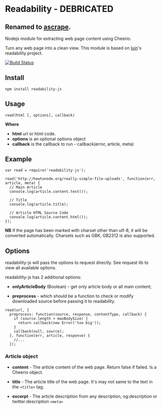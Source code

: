# Readability - DEBRICATED

## Renamed to [ascrape](https://github.com/Mitica/ascrape-js).

Nodejs module for extracting web page content using Cheerio.

Turn any web page into a clean view. This module is based on [luin](https://github.com/luin/readability)'s readability project.

[![Build Status](https://travis-ci.org/Ournet/readability-js.png?branch=master)](https://travis-ci.org/Ournet/readability-js)

## Install

```
npm install readability-js
```

## Usage

```
read(html [, options], callback)
```

**Where**

- **html** url or html code.
- **options** is an optional options object
- **callback** is the callback to run - callback(error, article, meta)

## Example

```
var read = require('readability-js');

read('http://howtonode.org/really-simple-file-uploads', function(err, article, meta) {
  // Main Article
  console.log(article.content.text());

  // Title
  console.log(article.title);

  // Article HTML Source Code
  console.log(article.content.html());
});
```

**NB** If the page has been marked with charset other than utf-8, it will be converted automatically. Charsets such as GBK, GB2312 is also supported.

## Options

readability-js will pass the options to request directly. See request lib to view all available options.

readability-js has 2 additional options:

- **onlyArticleBody** (Boolean) - get only article body or all main content;

- **preprocess** - which should be a function to check or modify downloaded source before passing it to readability.

```
read(url, {
  preprocess: function(source, response, contentType, callback) {
    if (source.length > maxBodySize) {
      return callback(new Error('too big'));
    }
    callback(null, source);
  }, function(err, article, response) {
    //...
  });
```

### Article object

- **content** - The article content of the web page. Return false if failed. Is a Cheerio object.

- **title** - The article title of the web page. It's may not same to the text in the `<title>` tag.

- **excerpt** - The article description from any description, og:description or twitter:description `<meta>`
